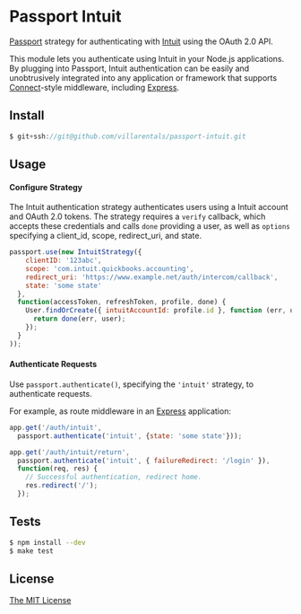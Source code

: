# Passport Intuit

[Passport](https://github.com/jaredhanson/passport) strategy for authenticating
with [Intuit](http://intuit.com/) using the OAuth 2.0 API.

This module lets you authenticate using Intuit in your Node.js applications.
By plugging into Passport, Intuit authentication can be easily and
unobtrusively integrated into any application or framework that supports
[Connect](http://www.senchalabs.org/connect/)-style middleware, including
[Express](http://expressjs.com/).

## Install

```js
$ git+ssh://git@github.com/villarentals/passport-intuit.git

```

## Usage

#### Configure Strategy

The Intuit authentication strategy authenticates users using a Intuit
account and OAuth 2.0 tokens.  The strategy requires a `verify` callback, which
accepts these credentials and calls `done` providing a user, as well as
`options` specifying a client_id, scope, redirect_uri, and state.

```js
passport.use(new IntuitStrategy({
    clientID: '123abc',
    scope: 'com.intuit.quickbooks.accounting',
    redirect_uri: 'https://www.example.net/auth/intercom/callback',
    state: 'some state'
  },
  function(accessToken, refreshToken, profile, done) {
    User.findOrCreate({ intuitAccountId: profile.id }, function (err, user) {
      return done(err, user);
    });
  }
));
```

#### Authenticate Requests

Use `passport.authenticate()`, specifying the `'intuit'` strategy, to
authenticate requests.

For example, as route middleware in an [Express](http://expressjs.com/)
application:

```js
app.get('/auth/intuit',
  passport.authenticate('intuit', {state: 'some state'}));

app.get('/auth/intuit/return',
  passport.authenticate('intuit', { failureRedirect: '/login' }),
  function(req, res) {
    // Successful authentication, redirect home.
    res.redirect('/');
  });
```

## Tests

```bash
$ npm install --dev
$ make test
```
## License

[The MIT License](http://opensource.org/licenses/MIT)
